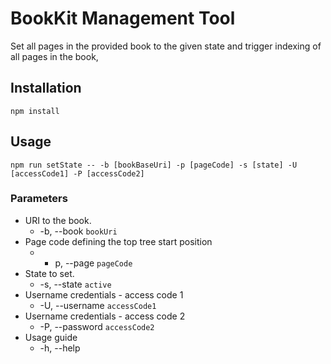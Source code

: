 # BookKit Management Tool

Set all pages in the provided book to the given state and trigger indexing of all pages in the book,

## Installation
```
npm install
```

## Usage
```
npm run setState -- -b [bookBaseUri] -p [pageCode] -s [state] -U [accessCode1] -P [accessCode2]
```
### Parameters
* URI to the book.
    * -b, --book ```bookUri```   
* Page code defining the top tree start position
    * - p, --page ```pageCode```   
* State to set.
    * -s, --state ```active```
* Username credentials - access code 1
    * -U, --username ```accessCode1```  
* Username credentials - access code 2         
    * -P, --password ```accessCode2```
* Usage guide
    * -h, --help             
